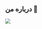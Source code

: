 ## درباره من 📍
<img src=https://github.com/mrjove/mrjove/assets/76074041/a387e392-3ff5-4dfc-8a5e-ba129c4554df></img>


